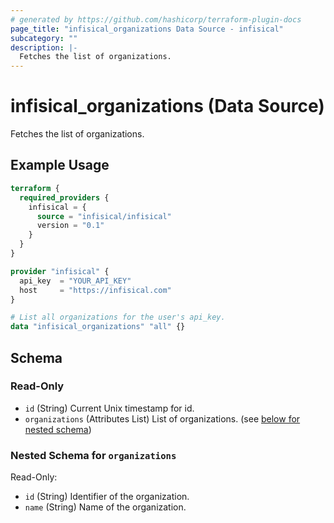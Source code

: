 ```yaml
---
# generated by https://github.com/hashicorp/terraform-plugin-docs
page_title: "infisical_organizations Data Source - infisical"
subcategory: ""
description: |-
  Fetches the list of organizations.
---
```


# infisical_organizations (Data Source)

Fetches the list of organizations.

## Example Usage

```terraform
terraform {
  required_providers {
    infisical = {
      source = "infisical/infisical"
      version = "0.1"
    }
  }
}

provider "infisical" {
  api_key  = "YOUR_API_KEY"
  host     = "https://infisical.com"
}

# List all organizations for the user's api_key.
data "infisical_organizations" "all" {}
```

<!-- schema generated by tfplugindocs -->
## Schema

### Read-Only

- `id` (String) Current Unix timestamp for id.
- `organizations` (Attributes List) List of organizations. (see [below for nested schema](#nestedatt--organizations))

<a id="nestedatt--organizations"></a>
### Nested Schema for `organizations`

Read-Only:

- `id` (String) Identifier of the organization.
- `name` (String) Name of the organization.


